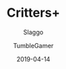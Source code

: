 ---
title: Critters+
description: Adds new features to BoxCritters to improve your experience!
icon: https://raw.githubusercontent.com/slaggo/CrittersPlus/master/icon.png
date: 2019-04-14
author:
  - Slaggo
  - TumbleGamer
buttons:
  - name: Install
    href: https://github.com/boxcrittersmods/CrittersPlus/raw/master/crittersplus.user.js
  - name: Source
    href: https://github.com/boxcrittersmods/CrittersPlus
    type: 1
userscript: true
recommend: true
featured: true
customData:
  bcmacro-api: required
  modial: optional
---
